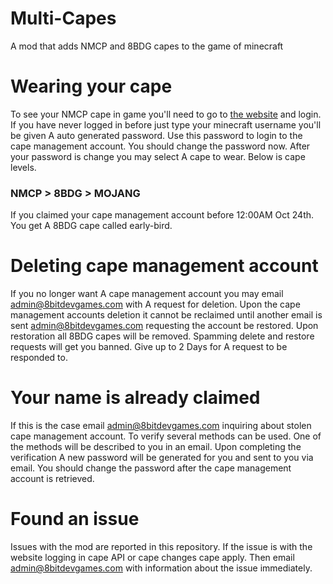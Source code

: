 # Multi-Capes
A mod that adds NMCP and 8BDG capes to the game of minecraft

# Wearing your cape
To see your NMCP cape in game you'll need to go to [the website](http://capes.8bitdevgames.com) and login. If you have never logged in before just type your minecraft username you'll be given A auto generated password. Use this password to login to the cape management account. You should change the password now. After your password is change you may select A cape to wear. Below is cape levels.
### NMCP > 8BDG > MOJANG
If you claimed your cape management account before 12:00AM Oct 24th. You get A 8BDG cape called early-bird.

# Deleting cape management account
If you no longer want A cape management account you may email admin@8bitdevgames.com with A request for deletion. Upon the cape management accounts deletion it cannot be reclaimed until another email is sent admin@8bitdevgames.com requesting the account be restored. Upon restoration all 8BDG capes will be removed. Spamming delete and restore requests will get you banned. Give up to 2 Days for A request to be responded to.

# Your name is already claimed
If this is the case email admin@8bitdevgames.com inquiring about stolen cape management account. To verify several methods can be used. One of the methods will be described to you in an email. Upon completing the verification A new password will be generated for you and sent to you via email. You should change the password after the cape management account is retrieved.

# Found an issue
Issues with the mod are reported in this repository. If the issue is with the website logging in cape API or cape changes cape apply. Then email admin@8bitdevgames.com with information about the issue immediately.
